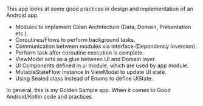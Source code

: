 This app looks at some good practices in design and implementation 
of an Android app. 

- Modules to implement Clean Architecture (Data, Domain, Presentation etc.).
- Coroutines/Flows to perform background tasks.
- Communication between modules via interface (Dependency Inversion).
- Perform task after coroutine execution is complete.
- ViewModel acts as a glue between UI and Domain layer.
- UI Components defined in ui module, which are used by app module.
- MutableStateFlow instance in ViewModel to update UI state.
- Using Sealed class instead of Enums to define UiState.

In general, this is my Golden Sample app. When it comes to 
Good Android/Kotlin code and practices. 


